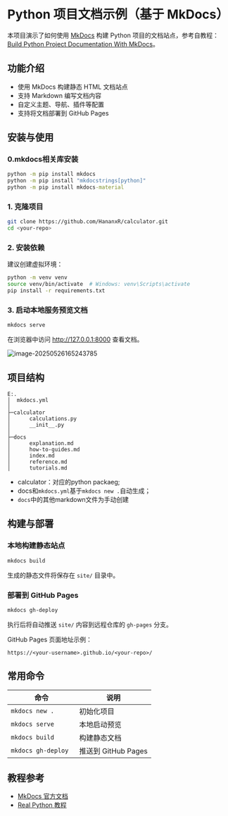 # Python 项目文档示例（基于 MkDocs）

本项目演示了如何使用 [MkDocs](https://www.mkdocs.org/) 构建 Python 项目的文档站点，参考自教程：[Build Python Project Documentation With MkDocs](https://realpython.com/python-project-documentation-with-mkdocs/)。

## 功能介绍

- 使用 MkDocs 构建静态 HTML 文档站点
- 支持 Markdown 编写文档内容
- 自定义主题、导航、插件等配置
- 支持将文档部署到 GitHub Pages

## 安装与使用

### 0.mkdocs相关库安装

```cmd
python -m pip install mkdocs
python -m pip install "mkdocstrings[python]"
python -m pip install mkdocs-material
```



### 1. 克隆项目

```bash
git clone https://github.com/HananxR/calculator.git
cd <your-repo>
```

### 2. 安装依赖

建议创建虚拟环境：

```bash
python -m venv venv
source venv/bin/activate  # Windows: venv\Scripts\activate
pip install -r requirements.txt
```

### 3. 启动本地服务预览文档

```bash
mkdocs serve
```

在浏览器中访问 http://127.0.0.1:8000 查看文档。

![image-20250526165243785](https://s2.loli.net/2025/05/26/jD748bO5GPtQiry.png)

## 项目结构

```text
E:.
│  mkdocs.yml
│
├─calculator
│      calculations.py
│      __init__.py
│
├─docs
│      explanation.md
│      how-to-guides.md
│      index.md
│      reference.md
│      tutorials.md
```

- calculator：对应的python packaeg;
- docs和`mkdocs.yml`基于`mkdocs new .`自动生成；
- `docs`中的其他markdown文件为手动创建

## 构建与部署

### 本地构建静态站点

```bash
mkdocs build
```

生成的静态文件将保存在 `site/` 目录中。

### 部署到 GitHub Pages

```bash
mkdocs gh-deploy
```

执行后将自动推送 `site/` 内容到远程仓库的 `gh-pages` 分支。

GitHub Pages 页面地址示例：

```
https://<your-username>.github.io/<your-repo>/
```

## 常用命令

| 命令                | 说明                |
| ------------------- | ------------------- |
| `mkdocs new .`      | 初始化项目          |
| `mkdocs serve`      | 本地启动预览        |
| `mkdocs build`      | 构建静态文档        |
| `mkdocs gh-deploy ` | 推送到 GitHub Pages |

## 教程参考

- [MkDocs 官方文档](https://www.mkdocs.org/)  
- [Real Python 教程](https://realpython.com/python-project-documentation-with-mkdocs)
